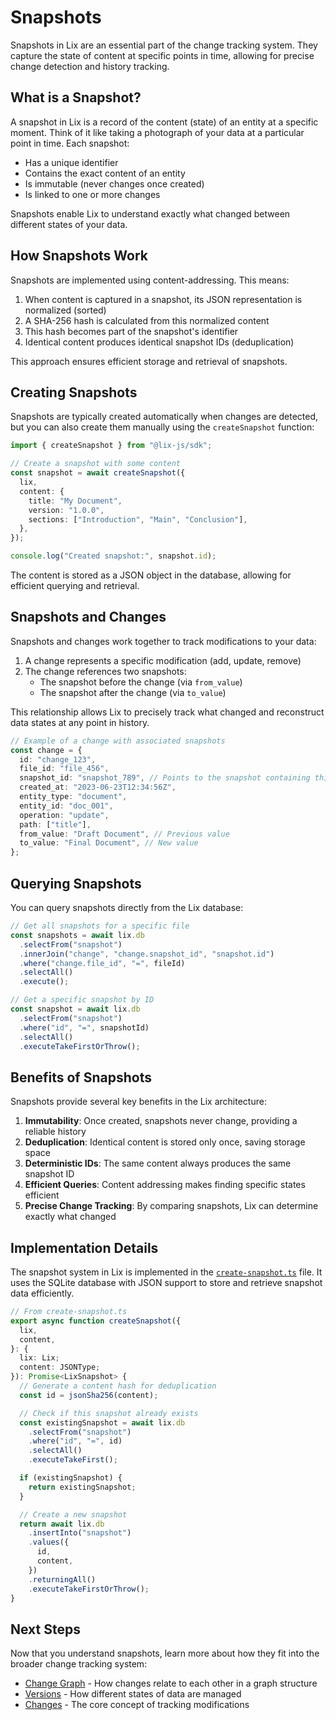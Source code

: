 # Snapshots

Snapshots in Lix are an essential part of the change tracking system. They capture the state of content at specific points in time, allowing for precise change detection and history tracking.

## What is a Snapshot?

A snapshot in Lix is a record of the content (state) of an entity at a specific moment. Think of it like taking a photograph of your data at a particular point in time. Each snapshot:

- Has a unique identifier
- Contains the exact content of an entity
- Is immutable (never changes once created)
- Is linked to one or more changes

Snapshots enable Lix to understand exactly what changed between different states of your data.

## How Snapshots Work

Snapshots are implemented using content-addressing. This means:

1. When content is captured in a snapshot, its JSON representation is normalized (sorted)
2. A SHA-256 hash is calculated from this normalized content
3. This hash becomes part of the snapshot's identifier
4. Identical content produces identical snapshot IDs (deduplication)

This approach ensures efficient storage and retrieval of snapshots.

## Creating Snapshots

Snapshots are typically created automatically when changes are detected, but you can also create them manually using the `createSnapshot` function:

```typescript
import { createSnapshot } from "@lix-js/sdk";

// Create a snapshot with some content
const snapshot = await createSnapshot({
  lix,
  content: {
    title: "My Document",
    version: "1.0.0",
    sections: ["Introduction", "Main", "Conclusion"],
  },
});

console.log("Created snapshot:", snapshot.id);
```

The content is stored as a JSON object in the database, allowing for efficient querying and retrieval.

## Snapshots and Changes

Snapshots and changes work together to track modifications to your data:

1. A change represents a specific modification (add, update, remove)
2. The change references two snapshots:
   - The snapshot before the change (via `from_value`)
   - The snapshot after the change (via `to_value`)

This relationship allows Lix to precisely track what changed and reconstruct data states at any point in history.

```typescript
// Example of a change with associated snapshots
const change = {
  id: "change_123",
  file_id: "file_456",
  snapshot_id: "snapshot_789", // Points to the snapshot containing this change
  created_at: "2023-06-23T12:34:56Z",
  entity_type: "document",
  entity_id: "doc_001",
  operation: "update",
  path: ["title"],
  from_value: "Draft Document", // Previous value
  to_value: "Final Document", // New value
};
```

## Querying Snapshots

You can query snapshots directly from the Lix database:

```typescript
// Get all snapshots for a specific file
const snapshots = await lix.db
  .selectFrom("snapshot")
  .innerJoin("change", "change.snapshot_id", "snapshot.id")
  .where("change.file_id", "=", fileId)
  .selectAll()
  .execute();

// Get a specific snapshot by ID
const snapshot = await lix.db
  .selectFrom("snapshot")
  .where("id", "=", snapshotId)
  .selectAll()
  .executeTakeFirstOrThrow();
```

## Benefits of Snapshots

Snapshots provide several key benefits in the Lix architecture:

1. **Immutability**: Once created, snapshots never change, providing a reliable history
2. **Deduplication**: Identical content is stored only once, saving storage space
3. **Deterministic IDs**: The same content always produces the same snapshot ID
4. **Efficient Queries**: Content addressing makes finding specific states efficient
5. **Precise Change Tracking**: By comparing snapshots, Lix can determine exactly what changed

## Implementation Details

The snapshot system in Lix is implemented in the [`create-snapshot.ts`](https://github.com/opral/monorepo/blob/main/packages/lix/sdk/src/snapshot/create-snapshot.ts) file. It uses the SQLite database with JSON support to store and retrieve snapshot data efficiently.

```typescript
// From create-snapshot.ts
export async function createSnapshot({
  lix,
  content,
}: {
  lix: Lix;
  content: JSONType;
}): Promise<LixSnapshot> {
  // Generate a content hash for deduplication
  const id = jsonSha256(content);

  // Check if this snapshot already exists
  const existingSnapshot = await lix.db
    .selectFrom("snapshot")
    .where("id", "=", id)
    .selectAll()
    .executeTakeFirst();

  if (existingSnapshot) {
    return existingSnapshot;
  }

  // Create a new snapshot
  return await lix.db
    .insertInto("snapshot")
    .values({
      id,
      content,
    })
    .returningAll()
    .executeTakeFirstOrThrow();
}
```

## Next Steps

Now that you understand snapshots, learn more about how they fit into the broader change tracking system:

- [Change Graph](./change-graph) - How changes relate to each other in a graph structure
- [Versions](./versions) - How different states of data are managed
- [Changes](./changes) - The core concept of tracking modifications
